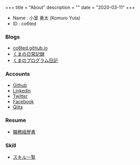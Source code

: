 +++
title = "About"
description = ""
date = "2020-03-11"
+++

- Name : 小室 勇太 (Komuro Yuta)
- ID : co6ted

### Blogs
- [co6ted.github.io](https://co6ted.github.io)
- [くまの日常記録](https://co6ted.hatenablog.com/)
- [くまのプログラム日記](https://co6ted-program.hatenablog.com/)

### Accounts
- [Github](https://github.com/co6ted/)
- [Linkedin](https://www.linkedin.com/in/co6ted/)
- [Twitter](https://twitter.com/co6ted)
- [Facebook](https://www.facebook.com/co6ted)
- [Qiita](https://qiita.com/co6ted)

### Resume
- [職務経歴書](https://co6ted.github.io/resume/)

### Skill
- [スキル一覧](https://co6ted.github.io/skill/)